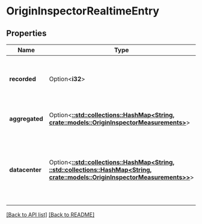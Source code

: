 # OriginInspectorRealtimeEntry

## Properties

Name | Type | Description | Notes
------------ | ------------- | ------------- | -------------
**recorded** | Option<**i32**> | The Unix timestamp at which this record's data was generated. | 
**aggregated** | Option<[**::std::collections::HashMap&lt;String, crate::models::OriginInspectorMeasurements&gt;**](OriginInspectorMeasurements.md)> | Groups [measurements](#measurements-data-model) by backend name. | 
**datacenter** | Option<[**::std::collections::HashMap&lt;String, ::std::collections::HashMap&lt;String, crate::models::OriginInspectorMeasurements&gt;&gt;**](Map.md)> | Groups [measurements](#measurements-data-model) by POP, then backend name. See the [POPs API](https://www.fastly.com/documentation/reference/api/utils/pops/) for details about POP identifiers. | 

[[Back to API list]](../README.md#documentation-for-api-endpoints) [[Back to README]](../README.md)


